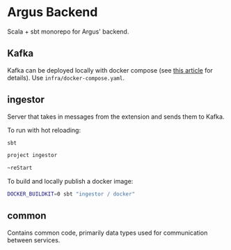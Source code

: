 # Argus Backend

Scala + sbt monorepo for Argus' backend.

## Kafka

Kafka can be deployed locally with docker compose (see [this article](https://developer.confluent.io/confluent-tutorials/kafka-on-docker/) for details). Use `infra/docker-compose.yaml`.

## ingestor

Server that takes in messages from the extension and sends them to Kafka.

To run with hot reloading:

```bash
sbt

project ingestor

~reStart
```

To build and locally publish a docker image:

```bash
DOCKER_BUILDKIT=0 sbt "ingestor / docker"
```

## common

Contains common code, primarily data types used for communication between services.
